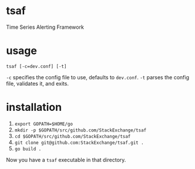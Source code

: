 tsaf
====

Time Series Alerting Framework

# usage

`tsaf [-c=dev.conf] [-t]`

`-c` specifies the config file to use, defaults to `dev.conf`. `-t` parses the config file, validates it, and exits.

# installation

1. `export GOPATH=$HOME/go`
1. `mkdir -p $GOPATH/src/github.com/StackExchange/tsaf`
1. `cd $GOPATH/src/github.com/StackExchange/tsaf`
1. `git clone git@github.com:StackExchange/tsaf.git .`
1. `go build .`

Now you have a `tsaf` executable in that directory.
